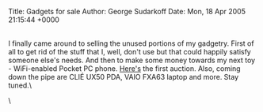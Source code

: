 Title: Gadgets for sale
Author: George Sudarkoff
Date: Mon, 18 Apr 2005 21:15:44 +0000

\
I finally came around to selling the unused portions of my gadgetry.
First of all to get rid of the stuff that I, well, don't use but that
could happily satisfy someone else's needs. And then to make some money
towards my next toy - WiFi-enabled Pocket PC phone.
[Here's](http://cgi.ebay.com/ws/eBayISAPI.dll?ViewItem&item=5768712127)
the first auction. Also, coming down the pipe are CLIÉ UX50 PDA, VAIO
FXA63 laptop and more. Stay tuned.\

\

